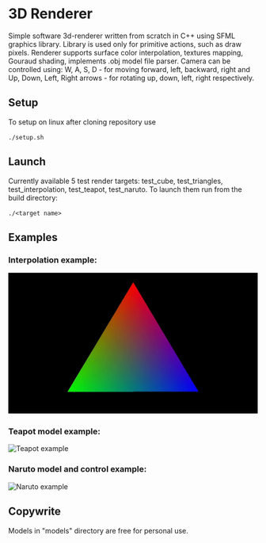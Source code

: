 # 3D Renderer

Simple software 3d-renderer written from scratch in C++ using SFML graphics library. Library is used only for primitive actions, such as draw pixels. Renderer supports surface color interpolation, textures mapping, Gouraud shading, implements .obj model file parser. Camera can be controlled using: W, A, S, D - for moving forward, left, backward, right and Up, Down, Left, Right arrows - for rotating up, down, left, right respectively.

## Setup

To setup on linux after cloning repository use
```
./setup.sh
```

## Launch

Currently available 5 test render targets: test_cube, test_triangles, test_interpolation, test_teapot, test_naruto. To launch them run from the build directory:
```
./<target name>
```

## Examples

### Interpolation example:
![Interpolation example](https://github.com/hrustim25/renderer3d/blob/main/examples/interpolation_example.gif)

### Teapot model example:
![Teapot example](https://github.com/hrustim25/renderer3d/blob/main/examples/teapot_example.gif)

### Naruto model and control example:
![Naruto example](https://github.com/hrustim25/renderer3d/blob/main/examples/naruto_example.gif)

## Copywrite

Models in "models" directory are free for personal use.
